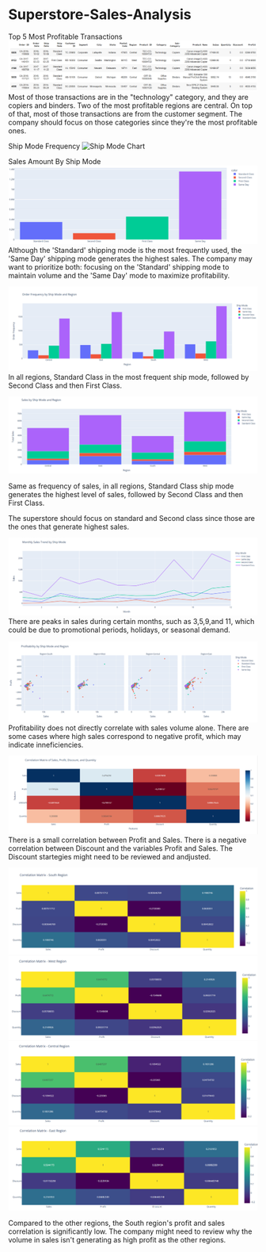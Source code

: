 # Superstore-Sales-Analysis
Top 5 Most Profitable Transactions
![Most Profitable products table](https://github.com/julialorrayne/Projects-images/blob/main/superstore/5%20most%20profitable.png?raw=true)
Most of those transactions are in the "technology" category, and they are copiers and binders. Two of the most profitable regions are central. On top of that, most of those transactions are from the customer segment. The company should focus on those categories since they're the most profitable ones.


Ship Mode Frequency
![Ship Mode Chart]([https://github.com/julialorrayne/Projects-images/blob/main/superstore/ship%20mode.png?raw=tr](https://github.com/julialorrayne/Projects-images/blob/main/superstore/ship%20mode.png?raw=tr)ue)


Sales Amount By Ship Mode
![ship mode sales](https://github.com/julialorrayne/Projects-images/blob/main/superstore/ship%20mode%20sales.png?raw=true)
Although the 'Standard' shipping mode is the most frequently used, the 'Same Day' shipping mode generates the highest sales. The company may want to prioritize both: focusing on the 'Standard' shipping mode to maintain volume and the 'Same Day' mode to maximize profitability.


![order frequency by ship mode and region](https://github.com/julialorrayne/Projects-images/blob/main/superstore/order%20frequency%20by%20ship%20mode%20and%20region.png?raw=true)
In all regions, Standard Class in the most frequent ship mode, followed by Second Class and then First Class.


![sales by ship mode and region](https://github.com/julialorrayne/Projects-images/blob/main/superstore/sales%20by%20ship%20mode%20and%20region.png?raw=true)

Same as frequency of sales, in all regions, Standard Class ship mode generates the highest level of sales, followed by Second Class and then First Class.

The superstore should focus on standard and Second class since those are the ones that generate highest sales.


![monthly sales trend by ship mode](https://github.com/julialorrayne/Projects-images/blob/main/superstore/monthly%20sales%20trend%20by%20ship%20mode.png?raw=true)
There are peaks in sales during certain months, such as 3,5,9,and 11, which could be due to promotional periods, holidays, or seasonal demand.

![profitability correlation with ship mode and region](https://github.com/julialorrayne/Projects-images/blob/main/superstore/profitability%20correlation%20with%20ship%20mode%20and%20region.png?raw=true)
Profitability does not directly correlate with sales volume alone.
There are some cases where high sales correspond to negative profit, which may indicate inneficiencies.



![correlation matrix](https://github.com/julialorrayne/Projects-images/blob/main/superstore/correlation%20matrix.png?raw=true)
There is a small correlation between Profit and Sales.
There is a negative correlation between Discount and the variables Profit and Sales. The Discount startegies might need to be reviewed and andjusted.

![correlation south](https://github.com/julialorrayne/Projects-images/blob/main/superstore/correlation%20south.png?raw=true)
![correlation west](https://github.com/julialorrayne/Projects-images/blob/main/superstore/correlation%20west.png?raw=true)
![correlation central](https://github.com/julialorrayne/Projects-images/blob/main/superstore/correlation%20central.png?raw=true)
![correlation east](https://github.com/julialorrayne/Projects-images/blob/main/superstore/correlation%20east.png?raw=true)

Compared to the other regions, the South region's profit and sales correlation is significantly low. The company might need to review why the volume in sales isn't generating as high profit as the other regions.

